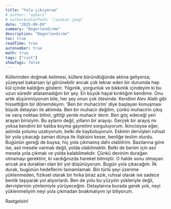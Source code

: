 ```yaml
---
title: "Yola çıkıyorum"
# author: "aybars"
# authorAvatarPath: "/avatar.jpeg"
date: "2025-09-09"
summary: "Degerlendirme"
description: "Degerlendirme"
toc: true
readTime: true
autonumber: true
math: true
tags: ["rust"]
showTags: false
---
```

Küllerinden doğmak kelimesi, küllere büründüğünde aklına geliyorsa; yüzeysel bakarsan iyi görünebilir ancak çok tekrar eden bir durumda hep kül içinde kaldığını gösterir. Yılgınlık, yorgunluk ve bıkkınlık içindeyim ki bu uzun süredir atlatamadığım bir şey. En büyük hayal kırıklığım kendime. Onu artık düşünmüyorum bile, her şey onun çok ötesinde. Kendimi Alev Alatlı gibi hissettiğim bir dönemdeyim. 'Ben bir muhacirim' diye başlayan konuşması büyük detayları ile aklımda. Ben bir muhacir değilim, çünkü muhacirin çıkış ve varış noktası bilinir, gittiği yerde muhacir denir. Ben göç edeceği yeri arayan birisiyim. Bu ayların değil, yılların bir arayışı. Gerçek bir arayış mı yoksa kendimi bir kalıba koyma gayretimi sorguluyorum. İkincisiyse eğer, aslında yolumu uzatıyorum, belki de kayboluyorum. Eskinin dervişleri ruhsal bir yola çıkacağı zaman dünya ile ilişkisini keser, benliğe teslim olurdu. Bugünün gereği de buysa, hiç yola çıkmamış dahi olabilirim. Bazılarına göre ise, asıl mesele varmak değil, yolda olabilmektir. Belki de benim için asıl mesela yola çıkmak ve yolda kalabilmekdir. Çünkü devinim durağan olmamayı gerektirir, ki vardığınızda hareket bitmiştir. O halde sonu olmayan ancak ara durakları olan bir yol düşünüyorum. Bugün yola çıkacağım. İlk durak, bugünün hedeflerini tamamlamak. Bin türlü şeyi üzerime yüklenmeden, fiziksel olarak bir hırka biraz azık, ruhsal olarak ise sadece benlik taşıyarak yol alıyorlardı. Ben de yolu bu yüzyılın yükleriyle değil, dervişlerinin yöntemiyle yürüyeceğim. Detaylarına burada gerek yok, neyi yüklenmeliyim neyi yola çıkmadan bırakmalıyım iyi biliyorum. 

Rastgelsin!
